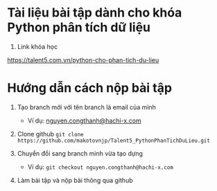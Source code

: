 # Tài liệu bài tập dành cho khóa Python phân tích dữ liệu
1. Link khóa học

https://talent5.com.vn/python-cho-phan-tich-du-lieu

# Hướng dẫn cách nộp bài tập
1. Tạo branch mới với tên branch là email của mình
    - Ví dụ: nguyen.congthanh@hachi-x.com
2. Clone github
```git clone https://github.com/makotovnjp/Talent5_PythonPhanTichDuLieu.git```

3. Chuyển đổi sang branch mình vừa tạo dựng
    - Ví dụ: ```git checkout nguyen.congthanh@hachi-x.com```
    
4. Làm bài tập và nộp bài thông qua github
